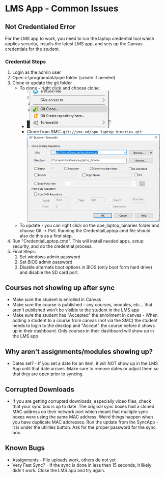 
# LMS App - Common Issues

## Not Credentialed Error
For the LMS app to work, you need to run the laptop credential tool which applies security, installs the latest LMS app, and sets up the Canvas credentials for the student.
### Credential Steps
1. Login as the admin user
2. Open c:\programdata\ope folder (create if needed)
3. Clone or update the git folder
    * To clone - right click and choose clone:
        - ![Git Clone - Right Click Menu]( ./git_clone_right_click.png "Git Clone - Right Click")
        - Clone from SMC: ` git://smc.ed/ope_laptop_binaries.git `
 ![Git Clone - Address](./git_clone_address.png "Git Clone - Address")
    * To update - you can right click on the ope_laptop_binaries folder and choose Git -> Pull. Running the CredentialLaptop.cmd file should also do this as a first step.
4. Run "CredentialLaptop.cmd".  This will install needed apps, setup security, and do the credential process.
5. Final Steps:
    1. Set windows admin password
    2. Set BIOS admin password
    3. Disable alternate boot options in BIOS (only boot form hard drive) and disable the SD card port.


## Courses not showing up after sync
- Make sure the student is enrolled in Canvas
- Make sure the course is published - any courses, modules, etc... that aren't published won't be visible to the student in the LMS app
- Make sure the student has "Accepted" the enrollment in canvas - When adding a student to a course from canvas (not via the SMC) the student needs to login to the desktop and "Accept" the course before it shows up in their dashboard. Only courses in their dashboard will show up in the LMS app


## Why aren't assignments/modules showing up?
- Dates set? - If you set a date for an item, it will NOT show up in the LMS App until that date arrives. Make sure to remove dates or adjust them so that they are open prior to syncing.
 

## Corrupted Downloads
- If you are getting corrupted downloads, especially video files, check that your sync box is up to date. The original sync boxes had a cloned MAC address on their network port which meant that multiple sync boxes were using the same MAC address. Weird things happen when you have duplicate MAC addresses. Run the update from the SyncApp - it is under the utilities button. Ask for the proper password for the sync box.

## Known Bugs
- Assignments - File uploads work, others do not yet
- Very Fast Sync? - If the sync is done in less then 15 seconds, it likely didn't work. Close the LMS app and try again.


